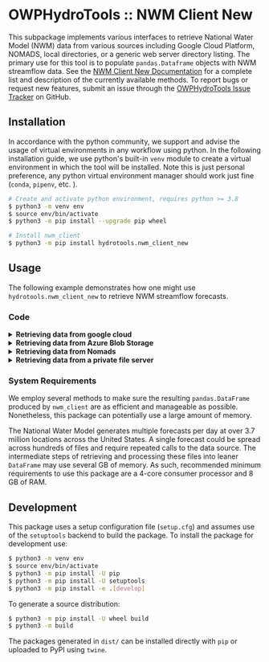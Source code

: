 # OWPHydroTools :: NWM Client New

This subpackage implements various interfaces to retrieve National Water Model (NWM) data from various sources including Google Cloud Platform, NOMADS, local directories, or a generic web server directory listing. The primary use for this tool is to populate `pandas.Dataframe` objects with NWM streamflow data. See the [NWM Client New Documentation](https://noaa-owp.github.io/hydrotools/hydrotools.nwm_client_new.html) for a complete list and description of the currently available methods. To report bugs or request new features, submit an issue through the [OWPHydroTools Issue Tracker](https://github.com/NOAA-OWP/hydrotools/issues) on GitHub.

## Installation

In accordance with the python community, we support and advise the usage of virtual
environments in any workflow using python. In the following installation guide, we
use python's built-in `venv` module to create a virtual environment in which the
tool will be installed. Note this is just personal preference, any python virtual
environment manager should work just fine (`conda`, `pipenv`, etc. ).

```bash
# Create and activate python environment, requires python >= 3.8
$ python3 -m venv env
$ source env/bin/activate
$ python3 -m pip install --upgrade pip wheel

# Install nwm_client
$ python3 -m pip install hydrotools.nwm_client_new
```

## Usage

The following example demonstrates how one might use `hydrotools.nwm_client_new` to retrieve NWM streamflow forecasts.

### Code

<details><summary><b>Retrieving data from google cloud</b></summary>

```python
# Import the NWM Client
from hydrotools.nwm_client_new.NWMFileClient import NWMFileClient

# Instantiate model data client
#  By default, NWM values are in SI units
#  If you prefer US standard units, nwm_client can return
#  values in US standard units by setting the unit_system parameter 
#  to MeasurementUnitSystem.US
# 
# from hydrotools.nwm_client_new.NWMClientDefaults import MeasurementUnitSystem
# model_data_client = NWMFileClient(unit_system=MeasurementUnitSystem.US)
model_data_client = NWMFileClient()

# Retrieve forecast data
forecast_data = model_data_client.get(
    configurations = ["short_range"],
    reference_times = ["20210101T01Z"],
    nwm_feature_ids = [724696]
    )

# Look at the data
print(forecast_data.head())
```
### Example output
```console
       reference_time  nwm_feature_id          value_time      value measurement_unit variable_name configuration usgs_site_code
0 2021-01-01 01:00:00          724696 2021-01-01 02:00:00  56.340000           m3 s-1    streamflow   short_range       01013500
1 2021-01-01 01:00:00          724696 2021-01-01 17:00:00  56.090000           m3 s-1    streamflow   short_range       01013500
2 2021-01-01 01:00:00          724696 2021-01-01 16:00:00  56.119999           m3 s-1    streamflow   short_range       01013500
3 2021-01-01 01:00:00          724696 2021-01-01 15:00:00  56.149998           m3 s-1    streamflow   short_range       01013500
4 2021-01-01 01:00:00          724696 2021-01-01 14:00:00  56.180000           m3 s-1    streamflow   short_range       01013500
```

</details>

<details><summary><b>Retrieving data from Azure Blob Storage</b></summary>

```python
# Import the NWM Client
from hydrotools.nwm_client_new.NWMFileClient import NWMFileClient
from hydrotools.nwm_client_new.AzureFileCatalog import AzureFileCatalog
import pandas as pd

# Instantiate model data client
catalog = AzureFileCatalog()
model_data_client = NWMFileClient(catalog=catalog)

# Set reference time
yesterday = pd.Timestamp.utcnow() - pd.Timedelta("1D")

# Retrieve forecast data
forecast_data = model_data_client.get(
    configurations = ["short_range"],
    reference_times = [yesterday],
    nwm_feature_ids = [724696]
    )

# Look at the data
print(forecast_data.head())
```
### Example output
```console
       reference_time  nwm_feature_id          value_time      value measurement_unit variable_name configuration usgs_site_code
0 2022-08-07 18:00:00          724696 2022-08-07 19:00:00  20.369999           m3 s-1    streamflow   short_range       01013500
1 2022-08-07 18:00:00          724696 2022-08-08 10:00:00  24.439999           m3 s-1    streamflow   short_range       01013500
2 2022-08-07 18:00:00          724696 2022-08-08 09:00:00  24.469999           m3 s-1    streamflow   short_range       01013500
3 2022-08-07 18:00:00          724696 2022-08-08 08:00:00  24.490000           m3 s-1    streamflow   short_range       01013500
4 2022-08-07 18:00:00          724696 2022-08-08 07:00:00  24.510000           m3 s-1    streamflow   short_range       01013500
```

</details>

<details><summary><b>Retrieving data from Nomads</b></summary>

```python
# Import the NWM Client
from hydrotools.nwm_client_new.NWMFileClient import NWMFileClient
from hydrotools.nwm_client_new.HTTPFileCatalog import HTTPFileCatalog
import pandas as pd

# Instantiate model data client
catalog = HTTPFileCatalog("https://nomads.ncep.noaa.gov/pub/data/nccf/com/nwm/prod/")
model_data_client = NWMFileClient(catalog=catalog)

# Set reference time
yesterday = pd.Timestamp.utcnow() - pd.Timedelta("1D")

# Retrieve forecast data
forecast_data = model_data_client.get(
    configurations = ["short_range"],
    reference_times = [yesterday],
    nwm_feature_ids = [724696]
    )

# Look at the data
print(forecast_data.head())
```
### Example output
```console
       reference_time  nwm_feature_id          value_time      value measurement_unit variable_name configuration usgs_site_code
0 2022-08-07 18:00:00          724696 2022-08-07 19:00:00  20.369999           m3 s-1    streamflow   short_range       01013500
1 2022-08-07 18:00:00          724696 2022-08-08 10:00:00  24.439999           m3 s-1    streamflow   short_range       01013500
2 2022-08-07 18:00:00          724696 2022-08-08 09:00:00  24.469999           m3 s-1    streamflow   short_range       01013500
3 2022-08-07 18:00:00          724696 2022-08-08 08:00:00  24.490000           m3 s-1    streamflow   short_range       01013500
4 2022-08-07 18:00:00          724696 2022-08-08 07:00:00  24.510000           m3 s-1    streamflow   short_range       01013500
```

</details>

<details><summary><b>Retrieving data from a private file server</b></summary>

```python
# Import the NWM Client
from hydrotools.nwm_client_new.NWMFileClient import NWMFileClient
from hydrotools.nwm_client_new.HTTPFileCatalog import HTTPFileCatalog
from hydrotools.nwm_client_new.NWMClientDefaults import MeasurementUnitSystem
import ssl

# Create ssl context
context = ssl.create_default_context(cafile="/path/to/my/ca-bundle.crt")

# Instantiate model data client
catalog = HTTPFileCatalog(
    "https://path-to-my-private-server.com/nwm/2.2/", 
    ssl_context=context
    )
model_data_client = NWMFileClient(
    catalog=catalog,
    unit_system=MeasurementUnitSystem.US,
    ssl_context=context
)

# Retrieve forecast data
forecast_data = model_data_client.get(
    configurations = ["short_range"],
    reference_times = ["2022-06-01T13"],
    nwm_feature_ids = [724696]
    )

# Look at the data
print(forecast_data.head())
```
### Example output
```console
       reference_time  nwm_feature_id          value_time        value measurement_unit variable_name configuration usgs_site_code
0 2022-06-01 13:00:00          724696 2022-06-01 14:00:00  3586.910645           ft^3/s    streamflow   short_range       01013500
1 2022-06-01 13:00:00          724696 2022-06-02 05:00:00  2167.260986           ft^3/s    streamflow   short_range       01013500
2 2022-06-01 13:00:00          724696 2022-06-02 04:00:00  2168.673584           ft^3/s    streamflow   short_range       01013500
3 2022-06-01 13:00:00          724696 2022-06-02 03:00:00  2172.558350           ft^3/s    streamflow   short_range       01013500
4 2022-06-01 13:00:00          724696 2022-06-02 02:00:00  2177.855469           ft^3/s    streamflow   short_range       01013500
```

</details>

### System Requirements
We employ several methods to make sure the resulting `pandas.DataFrame` produced by `nwm_client` are as efficient and manageable as possible. Nonetheless, this package can potentially use a large amount of memory.

The National Water Model generates multiple forecasts per day at over 3.7 million locations across the United States. A single forecast could be spread across hundreds of files and require repeated calls to the data source. The intermediate steps of retrieving and processing these files into leaner `DataFrame` may use several GB of memory. As such, recommended minimum requirements to use this package are a 4-core consumer processor and 8 GB of RAM.

## Development

This package uses a setup configuration file (`setup.cfg`) and assumes use of the `setuptools` backend to build the package. To install the package for development use:
```bash
$ python3 -m venv env
$ source env/bin/activate
$ python3 -m pip install -U pip
$ python3 -m pip install -U setuptools
$ python3 -m pip install -e .[develop]
```

To generate a source distribution:
```bash
$ python3 -m pip install -U wheel build
$ python3 -m build
```

The packages generated in `dist/` can be installed directly with `pip` or uploaded to PyPI using `twine`.

